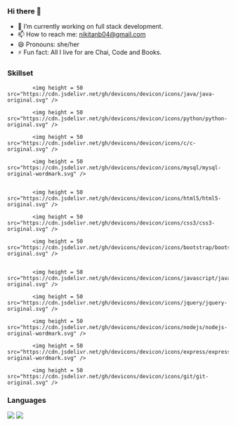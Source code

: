 ### Hi there 👋

<!--
**nikkittaa/nikkittaa** is a ✨ _special_ ✨ repository because its `README.md` (this file) appears on your GitHub profile.

Here are some ideas to get you started:

- 🔭 I’m currently working on ...
- 🌱 I’m currently learning ...
- 👯 I’m looking to collaborate on ...
- 🤔 I’m looking for help with ...
- 💬 Ask me about ...
- 📫 How to reach me: ...
- 😄 Pronouns: ...
- ⚡ Fun fact: ...
-->
- 🔭 I’m currently working on full stack development.
- 📫 How to reach me: nikitanb04@gmail.com
- 😄 Pronouns: she/her
- ⚡ Fun fact: All I live for are Chai, Code and Books.

### Skillset
            <img height = 50 src="https://cdn.jsdelivr.net/gh/devicons/devicon/icons/java/java-original.svg" />
          
            <img height = 50 src="https://cdn.jsdelivr.net/gh/devicons/devicon/icons/python/python-original.svg" />
            
            <img height = 50 src="https://cdn.jsdelivr.net/gh/devicons/devicon/icons/c/c-original.svg" />
          
            <img height = 50 src="https://cdn.jsdelivr.net/gh/devicons/devicon/icons/mysql/mysql-original-wordmark.svg" />
          
          
            <img height = 50 src="https://cdn.jsdelivr.net/gh/devicons/devicon/icons/html5/html5-original.svg" />
          
            <img height = 50 src="https://cdn.jsdelivr.net/gh/devicons/devicon/icons/css3/css3-original.svg" />
            
            <img height = 50 src="https://cdn.jsdelivr.net/gh/devicons/devicon/icons/bootstrap/bootstrap-original.svg" />
          
          
            <img height = 50 src="https://cdn.jsdelivr.net/gh/devicons/devicon/icons/javascript/javascript-original.svg" />
          
            <img height = 50 src="https://cdn.jsdelivr.net/gh/devicons/devicon/icons/jquery/jquery-original.svg" />
          
            <img height = 50 src="https://cdn.jsdelivr.net/gh/devicons/devicon/icons/nodejs/nodejs-original-wordmark.svg" />
          
            <img height = 50 src="https://cdn.jsdelivr.net/gh/devicons/devicon/icons/express/express-original-wordmark.svg" />
          
            <img height = 50 src="https://cdn.jsdelivr.net/gh/devicons/devicon/icons/git/git-original.svg" />
          
### Languages
  <img src="https://github-readme-stats.vercel.app/api/top-langs?username=nikkittaa"/>

  <img src="https://github-readme-streak-stats.herokuapp.com/?user=nikkittaa"/>
